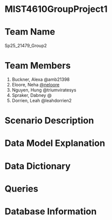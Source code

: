 # MIST4610GroupProject1
# Team Name
Sp25_21479_Group2
# Team Members 
1. Buckner, Alexa @amb21398
2. Eloore, Neha [@neloore](https://github.com/neloore/MIST-4610-Group-Project.git)
3. Nguyen, Hung @triumviratesys
4. Spraker, Dabney @
5. Dorrien, Leah @leahdorrien2
# Scenario Description
# Data Model Explanation
# Data Dictionary
# Queries
# Database Information


